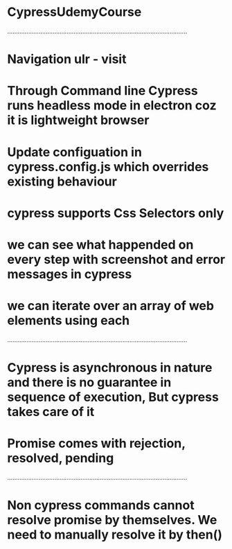 # CypressUdemyCourse

.......................................................................................................

# Navigation ulr - visit

# Through Command line Cypress runs headless mode in electron coz it is lightweight browser

# Update configuation in cypress.config.js which overrides existing behaviour

# cypress supports Css Selectors only

# we can see what happended on every step with screenshot and error messages in cypress

# we can iterate over an array of web elements using each

.......................................................................................................

# Cypress is asynchronous in nature and there is no guarantee in sequence of execution, But cypress takes care of it

# Promise comes with rejection, resolved, pending

.......................................................................................................

# Non cypress commands cannot resolve promise by themselves. We need to manually resolve it by then()
